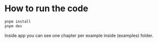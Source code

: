 # How to run the code

```bash
pnpm install
pnpm dev
```

Inside app you can see one chapter per example inside (examples) folder.